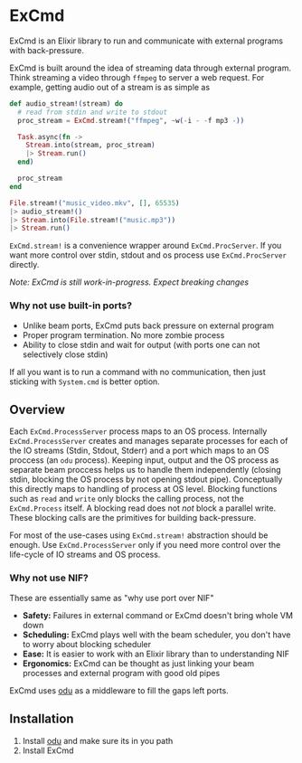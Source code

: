 # ExCmd

ExCmd is an Elixir library to run and communicate with external programs with back-pressure.

ExCmd is built around the idea of streaming data through external program. Think streaming a video through `ffmpeg` to server a web request. For example, getting audio out of a stream is as simple as
``` elixir
def audio_stream!(stream) do
  # read from stdin and write to stdout
  proc_stream = ExCmd.stream!("ffmpeg", ~w(-i - -f mp3 -))

  Task.async(fn ->
    Stream.into(stream, proc_stream)
    |> Stream.run()
  end)

  proc_stream
end

File.stream!("music_video.mkv", [], 65535)
|> audio_stream!()
|> Stream.into(File.stream!("music.mp3"))
|> Stream.run()
```

`ExCmd.stream!` is a convenience wrapper around `ExCmd.ProcServer`. If you want more control over stdin, stdout and os process use `ExCmd.ProcServer` directly.

*Note: ExCmd is still work-in-progress. Expect breaking changes*

### Why not use built-in ports?
* Unlike beam ports, ExCmd puts back pressure on external program
* Proper program termination. No more zombie process
* Ability to close stdin and wait for output (with ports one can not selectively close stdin)

If all you want is to run a command with no communication, then just sticking with `System.cmd` is better option.

## Overview
Each `ExCmd.ProcessServer` process maps to an OS process. Internally `ExCmd.ProcessServer` creates and manages separate processes for each of the IO streams (Stdin, Stdout, Stderr) and a port which maps to an OS proccess (an `odu` process). Keeping input, output and the OS process as separate beam proccess helps us to handle them independently (closing stdin, blocking the OS process by not opening stdout pipe). Conceptually this directly maps to handling of process at OS level. Blocking functions such as `read` and `write` only blocks the calling process, not the `ExCmd.Process` itself. A blocking read does not *not* block a parallel write. These blocking calls are the primitives for building back-pressure.

For most of the use-cases using `ExCmd.stream!` abstraction should be enough. Use `ExCmd.ProcessServer` only if you need more control over the life-cycle of IO streams and OS process.

### Why not use NIF?
These are essentially same as "why use port over NIF"
* **Safety:** Failures in external command or ExCmd doesn't bring whole VM down
* **Scheduling:** ExCmd plays well with the beam scheduler, you don't have to worry about blocking scheduler
* **Ease:** It is easier to work with an Elixir library than to understanding NIF
* **Ergonomics:** ExCmd can be thought as just linking your beam processes and external program with good old pipes


ExCmd uses [odu](https://github.com/akash-akya/odu) as a middleware to fill the gaps left ports.

## Installation

1. Install [odu](https://github.com/akash-akya/odu) and make sure its in you path
2. Install ExCmd

